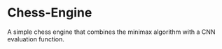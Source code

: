 # Chess-Engine
A simple chess engine that combines the minimax algorithm with a CNN evaluation function.
